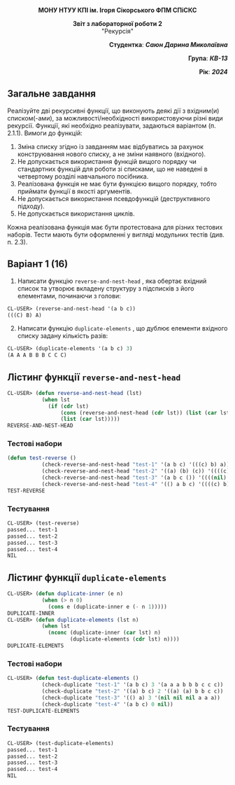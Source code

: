 <p align="center"><b>МОНУ НТУУ КПІ ім. Ігоря Сікорського ФПМ СПіСКС</b></p>
<p align="center">
<b>Звіт з лабораторної роботи 2</b><br/>
"Рекурсія"
</p>
<p align="right">
    <strong>Студентка</strong>: <em><strong>Саюн Дарина Миколаївна</strong></em>
</p>
<p align="right">
    <strong>Група</strong>: <em><strong>КВ-13</strong></em>
</p>
<p align="right">
    <strong>Рік</strong>: <em><strong>2024</strong></em>
</p>

## Загальне завдання

Реалізуйте дві рекурсивні функції, що виконують деякі дії з вхідним(и) списком(-ами), за можливості/необхідності використовуючи різні види рекурсії. Функції, які необхідно реалізувати, задаються варіантом (п. 2.1.1).
Вимоги до функцій:
1. Зміна списку згідно із завданням має відбуватись за рахунок конструювання нового списку, а не зміни наявного (вхідного).
2. Не допускається використання функцій вищого порядку чи стандартних функцій для роботи зі списками, що не наведені в четвертому розділі навчального посібника.
3. Реалізована функція не має бути функцією вищого порядку, тобто приймати функції в якості аргументів.
4. Не допускається використання псевдофункцій (деструктивного підходу).
5. Не допускається використання циклів. 

Кожна реалізована функція має бути протестована для різних тестових наборів. Тести мають бути оформленні у вигляді модульних тестів (див. п. 2.3).

## Варіант 1 (16)
1. Написати функцію `reverse-and-nest-head` , яка обертає вхідний список та утворює вкладeну структуру з підсписків з його елементами, починаючи з голови:
```lisp
CL-USER> (reverse-and-nest-head '(a b c))
(((C) B) A)
```
2. Написати функцію `duplicate-elements` , що дублює елементи вхідного списку задану кількість разів:
```lisp
CL-USER> (duplicate-elements '(a b c) 3)
(A A A B B B C C C)
```

## Лістинг функції `reverse-and-nest-head`
```lisp
CL-USER> (defun reverse-and-nest-head (lst)
           (when lst
             (if (cdr lst)
                 (cons (reverse-and-nest-head (cdr lst)) (list (car lst)))
                 (list (car lst)))))
REVERSE-AND-NEST-HEAD
```
### Тестові набори
```lisp
(defun test-reverse ()
           (check-reverse-and-nest-head "test-1" '(a b c) '(((c) b) a))
           (check-reverse-and-nest-head "test-2" '((a) (b) (c)) '((((c)) (b)) (a)))
           (check-reverse-and-nest-head "test-3" '(a b c ()) '((((nil) c) b) a))
           (check-reverse-and-nest-head "test-4" '(() a b c) '((((c) b) a) nil)))
TEST-REVERSE
```
### Тестування
```lisp
CL-USER> (test-reverse)
passed... test-1
passed... test-2
passed... test-3
passed... test-4
NIL
```

## Лістинг функції `duplicate-elements`
```lisp
CL-USER> (defun duplicate-inner (e n)
           (when (> n 0)
             (cons e (duplicate-inner e (- n 1)))))
DUPLICATE-INNER
CL-USER> (defun duplicate-elements (lst n)
           (when lst
             (nconc (duplicate-inner (car lst) n)
                    (duplicate-elements (cdr lst) n))))
DUPLICATE-ELEMENTS
```

### Тестові набори
```lisp
CL-USER> (defun test-duplicate-elements ()
           (check-duplicate "test-1" '(a b c) 3 '(a a a b b b c c c))
           (check-duplicate "test-2" '((a) b c) 2 '((a) (a) b b c c))
           (check-duplicate "test-3" '(() a) 3 '(nil nil nil a a a))
           (check-duplicate "test-4" '(a b c) 0 nil))
TEST-DUPLICATE-ELEMENTS
```

### Тестування
```lisp
CL-USER> (test-duplicate-elements)
passed... test-1
passed... test-2
passed... test-3
passed... test-4
NIL
```
